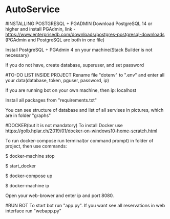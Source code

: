 # AutoService

#INSTALLING POSTGRESQL + PGADMIN
Download PostgreSQL 14 or higher and install PGAdmin, link -  https://www.enterprisedb.com/downloads/postgres-postgresql-downloads (PGAdmin and PostgreSQL are both in one file)

Install PostgreSQL + PGAdmin 4 on your machine(Stack Builder is not necessary)

If you do not have, create database, superuser, and set password



#TO-DO LIST INSIDE PROJECT
Rename file "dotenv" to ".env" and enter all your data(database, token, pguser, password, ip)

If you are running bot on your own machine, then ip: localhost 

Install all packages from "requirements.txt"

You can see structure of database and list of all servises in 
pictures, which are in folder "graphs"




#DOCKER(but it is not mandatory)
To install Docker use https://golb.hplar.ch/2019/01/docker-on-windows10-home-scratch.html

To run docker-compose run terminal(or command prompt) in folder of project, then use commands:

$ docker-machine stop 

$ start_docker

$ docker-compose up

$ docker-machine ip

Open your web-brower and enter ip and port 8080.


#RUN BOT
To start bot run "app.py". If you want see all reservations
in web interface run "webapp.py"
 
